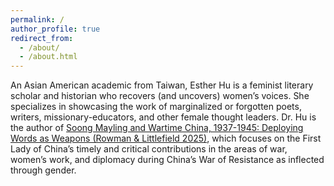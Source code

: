 ```yaml
---
permalink: /
author_profile: true
redirect_from: 
  - /about/
  - /about.html
---
```


An Asian American academic from Taiwan, Esther Hu is a feminist literary scholar and historian who recovers (and uncovers) women’s voices. She specializes in showcasing the work of marginalized or forgotten poets, writers, missionary-educators, and other female thought leaders.
Dr. Hu is the author of [Soong Mayling and Wartime China, 1937-1945: Deploying Words as Weapons (Rowman & Littlefield 2025)](https://rowman.com/ISBN/9781666928617/Soong-Mayling-and-Wartime-China-1937-1945-Deploying-Words-as-Weapons), which focuses on the First Lady of China’s timely and critical contributions in the areas of war, women’s work, and diplomacy during China’s War of Resistance as inflected through gender.
